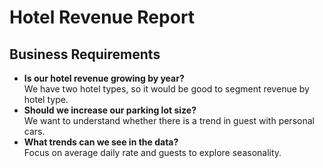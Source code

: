 # Hotel Revenue Report

## Business Requirements
- **Is our hotel revenue growing by year?**<br/>
   We have two hotel types, so it would be good to segment revenue by hotel type.
- **Should we increase our parking lot size?**<br/>
   We want to understand whether there is a trend in guest with personal cars.
- **What trends can we see in the data?**<br/>
   Focus on average daily rate and guests to explore seasonality.
